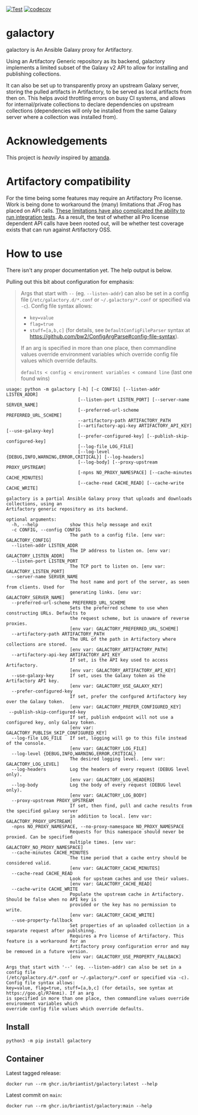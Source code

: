 [![Test](https://github.com/briantist/galactory/actions/workflows/test.yml/badge.svg)](https://github.com/briantist/galactory/actions/workflows/test.yml) [![codecov](https://codecov.io/gh/briantist/galactory/branch/main/graph/badge.svg?token=5ZS2WXM4K9)](https://codecov.io/gh/briantist/galactory)

# galactory
galactory is An Ansible Galaxy proxy for Artifactory.

Using an Artifactory Generic repository as its backend, galactory implements a limited subset of the Galaxy v2 API to allow for installing and publishing collections.

It can also be set up to transparently proxy an upstream Galaxy server, storing the pulled artifacts in Artifactory, to be served as local artifacts from then on. This helps avoid throttling errors on busy CI systems, and allows for internal/private collections to declare dependencies on upstream collections (dependencies will only be installed from the same Galaxy server where a collection was installed from).

# Acknowledgements
This project is _heavily_ inspired by [amanda](https://github.com/sivel/amanda/).

# Artifactory compatibility
For the time being some features may require an Artifactory Pro license. Work is being done to workaround the (many) limitations that JFrog has placed on API calls. [These limitations have also complicated the ability to run integration tests](https://github.com/briantist/galactory/issues/6). As a result, the test of whether all Pro license dependent API calls have been rooted out, will be whether test coverage exists that can run against Artifactory OSS.

# How to use
There isn't any proper documentation yet. The help output is below.

Pulling out this bit about configuration for emphasis:

> Args that start with `--` (eg. `--listen-addr`) can also be set in a config file (`/etc/galactory.d/*.conf` or `~/.galactory/*.conf` or specified via `-c`). Config file syntax allows:
> - `key=value`
> - `flag=true`
> - `stuff=[a,b,c]`
> (for details, see `DefaultConfigFileParser` syntax at https://github.com/bw2/ConfigArgParse#config-file-syntax).
>
> If an arg is specified in more than one place, then commandline values override environment variables which override config file values which override defaults.
>
> `defaults < config < environment variables < command line` (last one found wins)

```text
usage: python -m galactory [-h] [-c CONFIG] [--listen-addr LISTEN_ADDR]
                           [--listen-port LISTEN_PORT] [--server-name SERVER_NAME]
                           [--preferred-url-scheme PREFERRED_URL_SCHEME]
                           --artifactory-path ARTIFACTORY_PATH
                           [--artifactory-api-key ARTIFACTORY_API_KEY] [--use-galaxy-key]
                           [--prefer-configured-key] [--publish-skip-configured-key]
                           [--log-file LOG_FILE]
                           [--log-level {DEBUG,INFO,WARNING,ERROR,CRITICAL}] [--log-headers]
                           [--log-body] [--proxy-upstream PROXY_UPSTREAM]
                           [-npns NO_PROXY_NAMESPACE] [--cache-minutes CACHE_MINUTES]
                           [--cache-read CACHE_READ] [--cache-write CACHE_WRITE]

galactory is a partial Ansible Galaxy proxy that uploads and downloads collections, using an
Artifactory generic repository as its backend.

optional arguments:
  -h, --help            show this help message and exit
  -c CONFIG, --config CONFIG
                        The path to a config file. [env var: GALACTORY_CONFIG]
  --listen-addr LISTEN_ADDR
                        The IP address to listen on. [env var: GALACTORY_LISTEN_ADDR]
  --listen-port LISTEN_PORT
                        The TCP port to listen on. [env var: GALACTORY_LISTEN_PORT]
  --server-name SERVER_NAME
                        The host name and port of the server, as seen from clients. Used for
                        generating links. [env var: GALACTORY_SERVER_NAME]
  --preferred-url-scheme PREFERRED_URL_SCHEME
                        Sets the preferred scheme to use when constructing URLs. Defaults to
                        the request scheme, but is unaware of reverse proxies.
                        [env var: GALACTORY_PREFERRED_URL_SCHEME]
  --artifactory-path ARTIFACTORY_PATH
                        The URL of the path in Artifactory where collections are stored.
                        [env var: GALACTORY_ARTIFACTORY_PATH]
  --artifactory-api-key ARTIFACTORY_API_KEY
                        If set, is the API key used to access Artifactory.
                        [env var: GALACTORY_ARTIFACTORY_API_KEY]
  --use-galaxy-key      If set, uses the Galaxy token as the Artifactory API key.
                        [env var: GALACTORY_USE_GALAXY_KEY]
  --prefer-configured-key
                        If set, prefer the confgured Artifactory key over the Galaxy token.
                        [env var: GALACTORY_PREFER_CONFIGURED_KEY]
 --publish-skip-configured-key
                        If set, publish endpoint will not use a configured key, only Galaxy token.
                        [env var: GALACTORY_PUBLISH_SKIP_CONFIGURED_KEY]
  --log-file LOG_FILE   If set, logging will go to this file instead of the console.
                        [env var: GALACTORY_LOG_FILE]
  --log-level {DEBUG,INFO,WARNING,ERROR,CRITICAL}
                        The desired logging level. [env var: GALACTORY_LOG_LEVEL]
  --log-headers         Log the headers of every request (DEBUG level only).
                        [env var: GALACTORY_LOG_HEADERS]
  --log-body            Log the body of every request (DEBUG level only).
                        [env var: GALACTORY_LOG_BODY]
  --proxy-upstream PROXY_UPSTREAM
                        If set, then find, pull and cache results from the specified galaxy server
                        in addition to local. [env var: GALACTORY_PROXY_UPSTREAM]
  -npns NO_PROXY_NAMESPACE, --no-proxy-namespace NO_PROXY_NAMESPACE
                        Requests for this namespace should never be proxied. Can be specified
                        multiple times. [env var: GALACTORY_NO_PROXY_NAMESPACE]
  --cache-minutes CACHE_MINUTES
                        The time period that a cache entry should be considered valid.
                        [env var: GALACTORY_CACHE_MINUTES]
  --cache-read CACHE_READ
                        Look for upsteam caches and use their values.
                        [env var: GALACTORY_CACHE_READ]
  --cache-write CACHE_WRITE
                        Populate the upstream cache in Artifactory. Should be false when no API key is
                        provided or the key has no permission to write.
                        [env var: GALACTORY_CACHE_WRITE]
  --use-property-fallback
                        Set properties of an uploaded collection in a separate request after publshinng.
                        Requires a Pro license of Artifactory. This feature is a workaround for an
                        Artifactory proxy configuration error and may be removed in a future version.
                        [env var: GALACTORY_USE_PROPERTY_FALLBACK]

Args that start with '--' (eg. --listen-addr) can also be set in a config file
(/etc/galactory.d/*.conf or ~/.galactory/*.conf or specified via -c). Config file syntax allows:
key=value, flag=true, stuff=[a,b,c] (for details, see syntax at https://goo.gl/R74nmi). If an arg
is specified in more than one place, then commandline values override environment variables which
override config file values which override defaults.
```

## Install
```shell
python3 -m pip install galactory
```

## Container

Latest tagged release:
```shell
docker run --rm ghcr.io/briantist/galactory:latest --help
```

Latest commit on `main`:
```shell
docker run --rm ghcr.io/briantist/galactory:main --help
```
